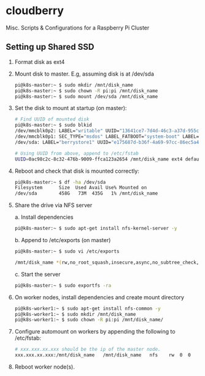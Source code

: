 # cloudberry
Misc. Scripts &amp; Configurations for a Raspberry Pi Cluster

## Setting up Shared SSD

1. Format disk as ext4
2. Mount disk to master. E.g, assuming disk is at /dev/sda
    ```bash
    pi@k8s-master:~ $ sudo mkdir /mnt/disk_name
    pi@k8s-master:~ $ sudo chown -R pi:pi /mnt/disk_name
    pi@k8s-master:~ $ sudo mount /dev/sda /mnt/disk_name
    ```
3. Set the disk to mount at startup (on master):
    ```bash
    # Find UUID of mounted disk
    pi@k8s-master:~ $ sudo blkid
    /dev/mmcblk0p2: LABEL="writable" UUID="13641ce7-7d4d-46c3-a37d-955cecb6ac61" TYPE="ext4" PARTUUID="d3408824-02"
    /dev/mmcblk0p1: SEC_TYPE="msdos" LABEL_FATBOOT="system-boot" LABEL="system-boot" UUID="E40B-247F" TYPE="vfat" PARTUUID="d3408824-01"
    /dev/sda: LABEL="berrystore1" UUID="e175687d-b36f-4a69-97cc-86ec5a42e1fe" TYPE="ext4"
    ```

    ```bash
    # Using UUID from above, append to /etc/fstab
    UUID=0ac98c2c-8c32-476b-9009-ffca123a2654 /mnt/disk_name ext4 defaults 0 0
    ```
4. Reboot and check that disk is mounted correctly:
    ```bash
    pi@k8s-master:~ $ df -ha /dev/sda
    Filesystem      Size  Used Avail Use% Mounted on
    /dev/sda        458G   73M  435G   1% /mnt/disk_name
    ```
5. Share the drive via NFS server

    a. Install dependencies
    ```bash
    pi@k8s-master:~ $ sudo apt-get install nfs-kernel-server -y
    ```
    b. Append to /etc/exports (on master)
    ```bash
    pi@k8s-master:~ $ sudo vi /etc/exports

    /mnt/disk_name *(rw,no_root_squash,insecure,async,no_subtree_check,anonuid=1000,anongid=1000)
    ```
    c. Start the server
    ```bash
    pi@k8s-master:~ $ sudo exportfs -ra
    ```
6. On worker nodes, install dependencies and create mount directory
    ```bash
    pi@k8s-worker1:~ $ sudo apt-get install nfs-common -y
    pi@k8s-worker1:~ $ sudo mkdir /mnt/disk_name
    pi@k8s-worker1:~ $ sudo chown -R pi:pi /mnt/disk_name/
    ```
7. Configure automount on workers by appending the following to /etc/fstab:
    ```bash
    # xxx.xxx.xx.xxx should be the ip of the master node.
    xxx.xxx.xx.xxx:/mnt/disk_name   /mnt/disk_name   nfs    rw  0  0
    ```
8. Reboot worker node(s).

